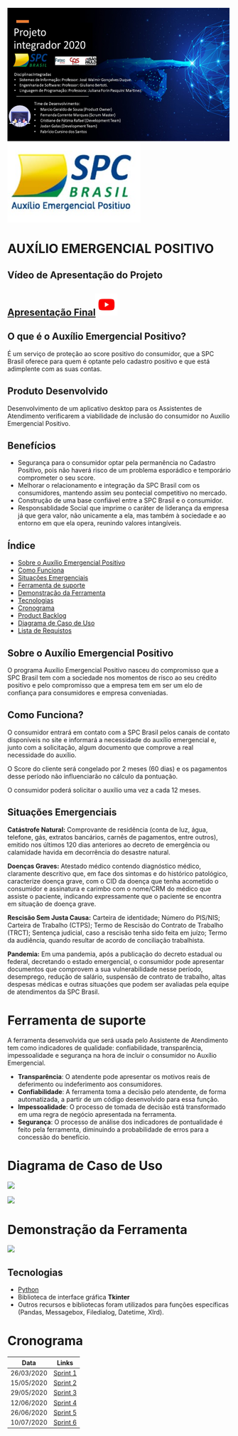 <img src="https://raw.githubusercontent.com/marciosousa4/projeto-integrador/cc617094824263c006bc17b4a7ce2ac2313d3242/Projeto%20integrador%202020.jpg" width="500" height="300" /> <img src="https://raw.githubusercontent.com/marciosousa4/projeto-integrador/376d71b42da02278e03b7af2472d9488a8f6bcf2/Logo%20auxilio%20emergencial.jpg" width="300" height="180" />

# AUXÍLIO EMERGENCIAL POSITIVO

## Vídeo de Apresentação do Projeto
## [Apresentação Final](https://youtu.be/XLQpUB7Lz0M)<img src="https://raw.githubusercontent.com/marciosousa4/projeto-integrador/1187733de59909b469e1f261c4219da7e665232e/download%20you%20tube.png" width="50" height="50" /> 

## O que é o Auxílio Emergencial Positivo?
É um serviço de proteção ao score positivo do consumidor, que a SPC Brasil oferece para quem é optante pelo cadastro positivo e que está adimplente com as suas contas.

## Produto Desenvolvido
Desenvolvimento de um aplicativo desktop para os Assistentes de Atendimento verificarem a viabilidade de inclusão do consumidor no Auxilio Emergencial Positivo.

## Benefícios 
* Segurança para o consumidor optar pela permanência no Cadastro Positivo, pois não haverá risco de um problema esporádico e temporário comprometer o seu score.
* Melhorar  o relacionamento e integração da SPC Brasil com os consumidores, mantendo assim  seu pontecial competitivo no mercado.
* Construção de uma base confiável entre a SPC Brasil e o consumidor.
* Responsablidade Social que imprime o caráter de liderança da empresa já que gera valor, não unicamente a ela, mas também à sociedade e ao entorno em que ela opera, reunindo valores intangíveis.

## Índice
* [Sobre o Auxílio Emergencial Positivo](#sobre-o-auxílio-emergencial-positivo)
* [Como Funciona](#como-funciona)
* [Situações Emergenciais](#situações-emergenciais)
* [Ferramenta de suporte](#ferramenta-de-suporte)
* [Demonstração da Ferramenta](#demonstração-da-ferramenta)
* [Tecnologias](#tecnologias)
* [Cronograma](#cronograma)
* [Product Backlog](https://github.com/marciosousa4/projeto-integrador/tree/master/Product%20Backlog#product-backlog-com-novo-escopo#)
* [Diagrama de Caso de Uso](diagrama-de-caso-de-uso)
* [Lista de Requistos](https://github.com/marciosousa4/projeto-integrador/tree/master/Product%20Backlog#requisitos)

## Sobre o Auxílio Emergencial Positivo
O programa Auxílio Emergencial Positivo nasceu do compromisso que a SPC Brasil tem com a sociedade nos momentos de risco ao seu crédito positivo e pelo compromisso que a empresa tem em ser um elo de confiança para consumidores e empresa conveniadas. 

## Como Funciona?

<p>O consumidor entrará em contato com a SPC Brasil pelos canais de contato disponíveis no site e informará a necessidade do auxílio emergencial e, junto com a solicitação, algum documento que comprove a real necessidade do auxílio.</p>
<p>O Score do cliente será congelado por 2 meses (60 dias) e os pagamentos desse período não influenciarão no cálculo da pontuação.</p>
<p>O consumidor poderá solicitar o auxílio uma vez a cada 12 meses.</p>

## Situações Emergenciais
**Catástrofe Natural:** Comprovante de residência (conta de luz, água, telefone, gás, extratos bancários, carnês de pagamentos, entre outros), emitido nos últimos 120 dias anteriores ao decreto de emergência ou calamidade havida em decorrência do desastre natural. 

**Doenças Graves:**  Atestado médico contendo diagnóstico médico, claramente descritivo que, em face dos sintomas e do histórico patológico, caracterize doença grave, com o CID da doença que tenha acometido o consumidor e assinatura e carimbo com o nome/CRM do médico que assiste o paciente, indicando expressamente que o paciente se encontra em situação de doença grave.

**Rescisão Sem Justa Causa:** Carteira de identidade; Número do PIS/NIS; Carteira de Trabalho (CTPS); Termo de Rescisão do Contrato de Trabalho (TRCT); Sentença judicial, caso a rescisão tenha sido feita em juízo; Termo da audiência, quando resultar de acordo de conciliação trabalhista.

**Pandemia:** Em uma pandemia, após a publicação do decreto estadual ou federal, decretando o estado emergencial, o consumidor pode apresentar documentos que comprovem a sua vulnerabilidade nesse período, desemprego, redução de salário, suspensão de contrato de trabalho, altas despesas médicas e outras situações que podem ser avaliadas pela equipe de atendimentos da SPC Brasil.  

# Ferramenta de suporte

A ferramenta desenvolvida que será usada pelo Assistente de Atendimento tem como indicadores de qualidade: confiabilidade, transparência, impessoalidade e segurança na hora de incluir o consumidor no Auxílio Emergencial. 

* **Transparência**: O atendente pode apresentar os motivos reais de deferimento ou indeferimento aos consumidores. 
* **Confiabilidade**: A ferramenta toma a decisão pelo atendente, de forma automatizada, a partir de um código desenvolvido para essa função.
* **Impessoalidade**: O processo de tomada de decisão está transformado em uma regra de negócio apresentada na ferramenta. 
* **Segurança**: O processo de análise dos indicadores de pontualidade é feito pela ferramenta, diminuindo a probabilidade de erros para a concessão do benefício.

# Diagrama de Caso de Uso

![](https://github.com/marciosousa4/projeto-integrador/blob/master/Sprint%206/Diagrama%20de%20caso%20de%20uso.jpeg?raw=true)

<img src="https://github.com/marciosousa4/projeto-integrador/blob/master/Sprint%206/Kanban%20Board%20Brainstorm.png?raw=true" />


# Demonstração da Ferramenta 
![](https://github.com/marciosousa4/projeto-integrador/blob/master/Sprint%205/RELACIONAMENTO%20sprint%205.gif?raw=true)

## Tecnologias 
* [Python](https://github.com/topics/python)
* Biblioteca de interface gráfica **Tkinter** 
* Outros recursos e bibliotecas foram utilizados para funções específicas (Pandas, Messagebox, Filedialog, Datetime, Xlrd).

# Cronograma 

| Data | Links |
| ------ | ------ |
|    26/03/2020    |[ Sprint 1](https://github.com/marciosousa4/projeto-integrador/tree/master/Sprint%201)|
|    15/05/2020    |[Sprint 2](https://github.com/marciosousa4/projeto-integrador/tree/master/Sprint%202) |
|    29/05/2020    | [Sprint 3](https://github.com/marciosousa4/projeto-integrador/tree/master/Sprint%203) |
|    12/06/2020    |[Sprint 4](https://github.com/marciosousa4/projeto-integrador/tree/master/Sprint%204) |                    
|    26/06/2020    |[Sprint 5](https://github.com/marciosousa4/projeto-integrador/tree/master/Sprint%205) |
|    10/07/2020    |[Sprint 6](https://github.com/marciosousa4/projeto-integrador/tree/master/Sprint%206) |
